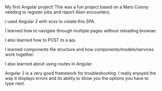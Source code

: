 My first Angular project! This was a fun project based on a Mars Colony needing to register jobs and report Alien encounters.

I used Angular 2 with scss to create this SPA.

I learned how to navigate through multiple pages without reloading browser.

I also learned how to POST to a api.

I learned components file structure and how components/models/services work together.

I also learned about using routes in Angular.

Angular 2 is a very good framework for troubleshooting. I really enjoyed the way it displays errors and its ability to show you the options you have to type next.